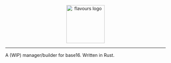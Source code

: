 <p align="center">
  <img  height=120 src="https://raw.githubusercontent.com/Misterio77/flavours/master/flavours_transparent.png" alt="flavours logo"/>
</p>

---

A (WIP) manager/builder for base16. Written in Rust.
